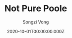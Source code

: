 ---
title: Not Pure Poole
github: https://github.com/vszhub/not-pure-poole
demo: https://vszhub.github.io/not-pure-poole/
author: Songzi Vong
date: 2020-10-01T00:00:00.000Z
ssg:
  - Jekyll
cms:
  - Markdown
category:
  - Blog
description: A simple, beautiful, and powerful Jekyll theme for blogs
draft: false
publish_date: '2020-09-27T09:52:35Z'
update_date: '2020-10-08T12:10:04Z'
github_star: 65
github_fork: 214
---